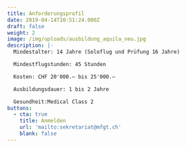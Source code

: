 ```yaml
---
title: Anforderungsprofil
date: 2019-04-14T10:51:24.000Z
draft: false
weight: 2
image: /img/uploads/ausbildung_aquila_neu.jpg
description: |-
  Mindestalter: 14 Jahre (Soloflug und Prüfung 16 Jahre)

  Mindestflugstunden: 45 Stunden

  Kosten: CHF 20'000.– bis 25'000.–

  Ausbildungsdauer: 1 bis 2 Jahre

  Gesundheit:Medical Class 2
buttons:
  - cta: true
    title: Anmelden
    url: 'mailto:sekretariat@mfgt.ch'
    blank: false
---
```


